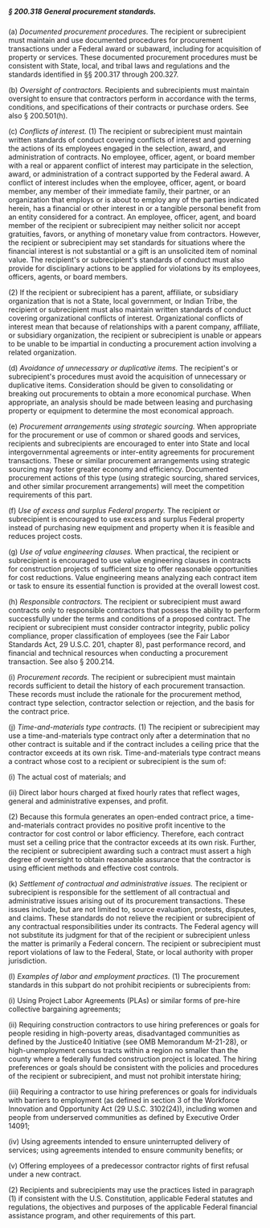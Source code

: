 ##### § 200.318 General procurement standards. #####

(a) *Documented procurement procedures.* The recipient or subrecipient must maintain and use documented procedures for procurement transactions under a Federal award or subaward, including for acquisition of property or services. These documented procurement procedures must be consistent with State, local, and tribal laws and regulations and the standards identified in §§ 200.317 through 200.327.

(b) *Oversight of contractors.* Recipients and subrecipients must maintain oversight to ensure that contractors perform in accordance with the terms, conditions, and specifications of their contracts or purchase orders. See also § 200.501(h).

(c) *Conflicts of interest.* (1) The recipient or subrecipient must maintain written standards of conduct covering conflicts of interest and governing the actions of its employees engaged in the selection, award, and administration of contracts. No employee, officer, agent, or board member with a real or apparent conflict of interest may participate in the selection, award, or administration of a contract supported by the Federal award. A conflict of interest includes when the employee, officer, agent, or board member, any member of their immediate family, their partner, or an organization that employs or is about to employ any of the parties indicated herein, has a financial or other interest in or a tangible personal benefit from an entity considered for a contract. An employee, officer, agent, and board member of the recipient or subrecipient may neither solicit nor accept gratuities, favors, or anything of monetary value from contractors. However, the recipient or subrecipient may set standards for situations where the financial interest is not substantial or a gift is an unsolicited item of nominal value. The recipient's or subrecipient's standards of conduct must also provide for disciplinary actions to be applied for violations by its employees, officers, agents, or board members.

(2) If the recipient or subrecipient has a parent, affiliate, or subsidiary organization that is not a State, local government, or Indian Tribe, the recipient or subrecipient must also maintain written standards of conduct covering organizational conflicts of interest. Organizational conflicts of interest mean that because of relationships with a parent company, affiliate, or subsidiary organization, the recipient or subrecipient is unable or appears to be unable to be impartial in conducting a procurement action involving a related organization.

(d) *Avoidance of unnecessary or duplicative items.* The recipient's or subrecipient's procedures must avoid the acquisition of unnecessary or duplicative items. Consideration should be given to consolidating or breaking out procurements to obtain a more economical purchase. When appropriate, an analysis should be made between leasing and purchasing property or equipment to determine the most economical approach.

(e) *Procurement arrangements using strategic sourcing.* When appropriate for the procurement or use of common or shared goods and services, recipients and subrecipients are encouraged to enter into State and local intergovernmental agreements or inter-entity agreements for procurement transactions. These or similar procurement arrangements using strategic sourcing may foster greater economy and efficiency. Documented procurement actions of this type (using strategic sourcing, shared services, and other similar procurement arrangements) will meet the competition requirements of this part.

(f) *Use of excess and surplus Federal property.* The recipient or subrecipient is encouraged to use excess and surplus Federal property instead of purchasing new equipment and property when it is feasible and reduces project costs.

(g) *Use of value engineering clauses.* When practical, the recipient or subrecipient is encouraged to use value engineering clauses in contracts for construction projects of sufficient size to offer reasonable opportunities for cost reductions. Value engineering means analyzing each contract item or task to ensure its essential function is provided at the overall lowest cost.

(h) *Responsible contractors.* The recipient or subrecipient must award contracts only to responsible contractors that possess the ability to perform successfully under the terms and conditions of a proposed contract. The recipient or subrecipient must consider contractor integrity, public policy compliance, proper classification of employees (see the Fair Labor Standards Act, 29 U.S.C. 201, chapter 8), past performance record, and financial and technical resources when conducting a procurement transaction. See also § 200.214.

(i) *Procurement records.* The recipient or subrecipient must maintain records sufficient to detail the history of each procurement transaction. These records must include the rationale for the procurement method, contract type selection, contractor selection or rejection, and the basis for the contract price.

(j) *Time-and-materials type contracts.* (1) The recipient or subrecipient may use a time-and-materials type contract only after a determination that no other contract is suitable and if the contract includes a ceiling price that the contractor exceeds at its own risk. Time-and-materials type contract means a contract whose cost to a recipient or subrecipient is the sum of:

(i) The actual cost of materials; and

(ii) Direct labor hours charged at fixed hourly rates that reflect wages, general and administrative expenses, and profit.

(2) Because this formula generates an open-ended contract price, a time-and-materials contract provides no positive profit incentive to the contractor for cost control or labor efficiency. Therefore, each contract must set a ceiling price that the contractor exceeds at its own risk. Further, the recipient or subrecipient awarding such a contract must assert a high degree of oversight to obtain reasonable assurance that the contractor is using efficient methods and effective cost controls.

(k) *Settlement of contractual and administrative issues.* The recipient or subrecipient is responsible for the settlement of all contractual and administrative issues arising out of its procurement transactions. These issues include, but are not limited to, source evaluation, protests, disputes, and claims. These standards do not relieve the recipient or subrecipient of any contractual responsibilities under its contracts. The Federal agency will not substitute its judgment for that of the recipient or subrecipient unless the matter is primarily a Federal concern. The recipient or subrecipient must report violations of law to the Federal, State, or local authority with proper jurisdiction.

(l) *Examples of labor and employment practices.* (1) The procurement standards in this subpart do not prohibit recipients or subrecipients from:

(i) Using Project Labor Agreements (PLAs) or similar forms of pre-hire collective bargaining agreements;

(ii) Requiring construction contractors to use hiring preferences or goals for people residing in high-poverty areas, disadvantaged communities as defined by the Justice40 Initiative (see OMB Memorandum M-21-28), or high-unemployment census tracts within a region no smaller than the county where a federally funded construction project is located. The hiring preferences or goals should be consistent with the policies and procedures of the recipient or subrecipient, and must not prohibit interstate hiring;

(iii) Requiring a contractor to use hiring preferences or goals for individuals with barriers to employment (as defined in section 3 of the Workforce Innovation and Opportunity Act (29 U.S.C. 3102(24)), including women and people from underserved communities as defined by Executive Order 14091;

(iv) Using agreements intended to ensure uninterrupted delivery of services; using agreements intended to ensure community benefits; or

(v) Offering employees of a predecessor contractor rights of first refusal under a new contract.

(2) Recipients and subrecipients may use the practices listed in paragraph (1) if consistent with the U.S. Constitution, applicable Federal statutes and regulations, the objectives and purposes of the applicable Federal financial assistance program, and other requirements of this part.
